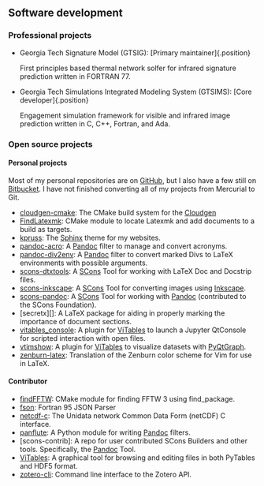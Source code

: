 ## Software development

### Professional projects

-   Georgia Tech Signature Model (GTSIG): [Primary
    maintainer]{.position}

    First principles based thermal network solfer for infrared signature
    prediction written in FORTRAN 77.

-   Georgia Tech Simulations Integrated Modeling System (GTSIMS): [Core
    developer]{.position}

    Engagement simulation framework for visible and infrared image
    prediction written in C, C++, Fortran, and Ada.

### Open source projects

#### Personal projects

Most of my personal repositories are on [GitHub], but I also have a few
still on [Bitbucket].  I have not finished converting all of my projects
from Mercurial to Git.

-   [cloudgen-cmake][]: The CMake build system for the [Cloudgen]
-   [FindLatexmk][]: CMake module to locate Latexmk and add documents to
    a build as targets.
-   [kpruss][]: The [Sphinx][] theme for my websites.
-   [pandoc-acro][]: A [Pandoc][] filter to manage and convert acronyms.
-   [pandoc-div2env][]: A [Pandoc][] filter to convert marked Divs to
    LaTeX environments with possible arguments.
-   [scons-dtxtools][]: A [SCons][] Tool for working with LaTeX Doc and
    Docstrip files.
-   [scons-inkscape][]: A [SCons][] Tool for converting images using
    [Inkscape][].
-   [scons-pandoc][]: A [SCons][] Tool for working with [Pandoc][]
    (contributed to the SCons Foundation).
-   [secretx][]: A LaTeX package for aiding in properly marking
    the importance of document sections.
-   [vitables_console][]: A plugin for [ViTables][] to launch a Jupyter
    QtConsole for scripted interaction with open files.
-   [vtimshow][]: A plugin for [ViTables][] to visualize datasets with
    [PyQtGraph][].
-   [zenburn-latex][]: Translation of the Zenburn color scheme for Vim
    for use in LaTeX.

#### Contributor

-   [findFFTW][]: CMake module for finding FFTW 3 using find_package.
-   [fson][]: Fortran 95 JSON Parser
-   [netcdf-c][]: The Unidata network Common Data Form (netCDF) C
    interface.
-   [panflute][]: A Python module for writing [Pandoc][] filters.
-   [scons-contrib]: A repo for user contributed SCons Builders and
    other tools.  Specifically, the [Pandoc] Tool.
-   [ViTables][]: A graphical tool for browsing and editing files in
    both PyTables and HDF5 format.
-   [zotero-cli][]: Command line interface to the Zotero API.

[Bitbucket]: https://bitbucket.org/kprussing
[Cloudgen]: http://www.met.reading.ac.uk/clouds/cloudgen/
[cloudgen-cmake]: https://github.com/kprussing/cloudgen
[GitHub]: https://github.com/kprussing
[Inkscape]: https://inkscape.org
[findFFTW]: https://github.com/egpbos/findFFTW
[FindLatexmk]: https://github.com/kprussing/FindLatexmk
[fson]: https://github.com/josephalevin/fson
[kpruss]: https://kprussing.github.io/kpruss
[netcdf-c]: https://github.com/Unidata/netcdf-c
[Pandoc]: https://pandoc.org
[pandoc-acro]: https://kprussing.github.io/pandoc-acro
[pandoc-div2env]: https://github.com/kprussing/pandoc-div2env
[panflute]: https://github.com/kprussing/panflute
[PyQtGraph]: http://www.pyqtgraph.org/
[SCons]: https://scons.org
[scons-dtxtools]: https://github.com/kprussing/scons-dtxtools
[scons-inkscape]: https://github.com/kprussing/scons-inkscape
[scons-pandoc]: https://github.com/kprussing/scons-pandoc
[secretex]: https://github.com/kprussing/secretx
[Sphinx]: https://www.sphinx-doc.org/
[ViTables]: https://github.com/uvemas/ViTables
[vitables_console]:
https://bitbucket.org/kprussing/vitables_console/src
[vtimshow]: https://github.com/kprussing/vtimshow
[zenburn-latex]: https://github.com/kprussing/zenburn-latex
[zotero-cli]: https://github.com/jbaiter/zotero-cli

